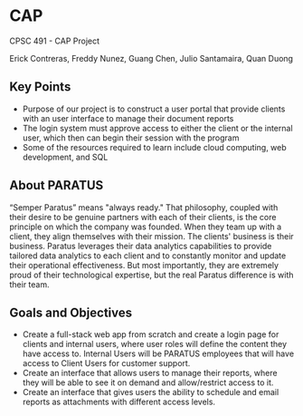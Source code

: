 # CAP
CPSC 491 - CAP Project

Erick Contreras, Freddy Nunez, Guang Chen, Julio Santamaira, Quan Duong

## Key Points
- Purpose of our project is to construct a user portal that provide clients with an user interface to manage their document reports
- The login system must approve access to either the client or the internal user, which then can begin their session with the program
- Some of the resources required to learn include cloud computing, web development, and SQL

## About PARATUS
“Semper Paratus” means "always ready." That philosophy, coupled with their desire to be genuine partners with each of their clients, is the core principle on which the company was founded. When they team up with a client, they align themselves with their mission. The clients' business is their business. 
Paratus leverages their data analytics capabilities to provide tailored data analytics to each client and to constantly monitor and update their operational effectiveness. 
But most importantly, they are extremely proud of their technological expertise, but the real Paratus difference is with their team.

## Goals and Objectives
- Create a full-stack web app from scratch and create a login page for clients and internal users, where user roles will define the content they have access to. Internal Users will be PARATUS employees that will have access to Client Users for customer support.
- Create an interface that allows users to manage their reports, where they will be able to see it on demand and allow/restrict access to it.
- Create an interface that gives users the ability to schedule and email reports as attachments with different access levels. 


